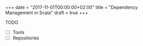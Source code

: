 +++
date = "2017-11-01T00:00:00+02:00"
title = "Dependency Management in Scala"
draft = true
+++

TODO

- [ ] Tools
- [ ] Repositories